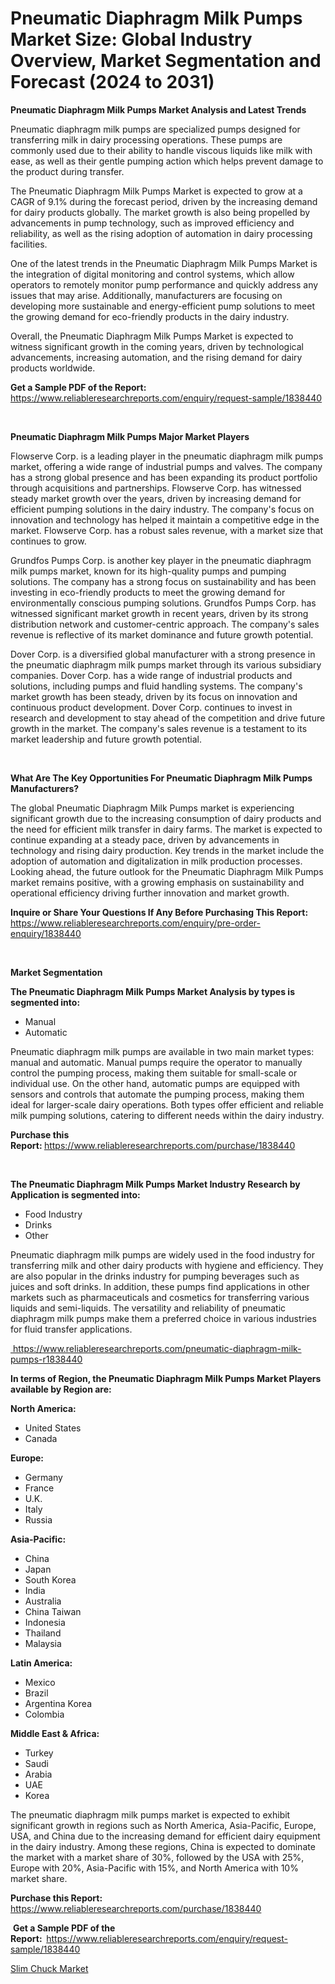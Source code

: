 <p><h1>Pneumatic Diaphragm Milk Pumps Market Size: Global Industry Overview, Market Segmentation and Forecast (2024 to 2031)</h1></p><p><strong>Pneumatic Diaphragm Milk Pumps Market Analysis and Latest Trends</strong></p>
<p><p>Pneumatic diaphragm milk pumps are specialized pumps designed for transferring milk in dairy processing operations. These pumps are commonly used due to their ability to handle viscous liquids like milk with ease, as well as their gentle pumping action which helps prevent damage to the product during transfer.</p><p>The Pneumatic Diaphragm Milk Pumps Market is expected to grow at a CAGR of 9.1% during the forecast period, driven by the increasing demand for dairy products globally. The market growth is also being propelled by advancements in pump technology, such as improved efficiency and reliability, as well as the rising adoption of automation in dairy processing facilities.</p><p>One of the latest trends in the Pneumatic Diaphragm Milk Pumps Market is the integration of digital monitoring and control systems, which allow operators to remotely monitor pump performance and quickly address any issues that may arise. Additionally, manufacturers are focusing on developing more sustainable and energy-efficient pump solutions to meet the growing demand for eco-friendly products in the dairy industry.</p><p>Overall, the Pneumatic Diaphragm Milk Pumps Market is expected to witness significant growth in the coming years, driven by technological advancements, increasing automation, and the rising demand for dairy products worldwide.</p></p>
<p><strong>Get a Sample PDF of the Report:&nbsp;</strong> <a href="https://www.reliableresearchreports.com/enquiry/request-sample/1838440">https://www.reliableresearchreports.com/enquiry/request-sample/1838440</a></p>
<p>&nbsp;</p>
<p><strong>Pneumatic Diaphragm Milk Pumps Major Market Players</strong></p>
<p><p>Flowserve Corp. is a leading player in the pneumatic diaphragm milk pumps market, offering a wide range of industrial pumps and valves. The company has a strong global presence and has been expanding its product portfolio through acquisitions and partnerships. Flowserve Corp. has witnessed steady market growth over the years, driven by increasing demand for efficient pumping solutions in the dairy industry. The company's focus on innovation and technology has helped it maintain a competitive edge in the market. Flowserve Corp. has a robust sales revenue, with a market size that continues to grow.</p><p>Grundfos Pumps Corp. is another key player in the pneumatic diaphragm milk pumps market, known for its high-quality pumps and pumping solutions. The company has a strong focus on sustainability and has been investing in eco-friendly products to meet the growing demand for environmentally conscious pumping solutions. Grundfos Pumps Corp. has witnessed significant market growth in recent years, driven by its strong distribution network and customer-centric approach. The company's sales revenue is reflective of its market dominance and future growth potential.</p><p>Dover Corp. is a diversified global manufacturer with a strong presence in the pneumatic diaphragm milk pumps market through its various subsidiary companies. Dover Corp. has a wide range of industrial products and solutions, including pumps and fluid handling systems. The company's market growth has been steady, driven by its focus on innovation and continuous product development. Dover Corp. continues to invest in research and development to stay ahead of the competition and drive future growth in the market. The company's sales revenue is a testament to its market leadership and future growth potential.</p></p>
<p>&nbsp;</p>
<p><strong>What Are The Key Opportunities For Pneumatic Diaphragm Milk Pumps Manufacturers?</strong></p>
<p><p>The global Pneumatic Diaphragm Milk Pumps market is experiencing significant growth due to the increasing consumption of dairy products and the need for efficient milk transfer in dairy farms. The market is expected to continue expanding at a steady pace, driven by advancements in technology and rising dairy production. Key trends in the market include the adoption of automation and digitalization in milk production processes. Looking ahead, the future outlook for the Pneumatic Diaphragm Milk Pumps market remains positive, with a growing emphasis on sustainability and operational efficiency driving further innovation and market growth.</p></p>
<p><strong>Inquire or Share Your Questions If Any Before Purchasing This Report:</strong> <a href="https://www.reliableresearchreports.com/enquiry/pre-order-enquiry/1838440">https://www.reliableresearchreports.com/enquiry/pre-order-enquiry/1838440</a></p>
<p>&nbsp;</p>
<p><strong>Market Segmentation</strong></p>
<p><strong>The Pneumatic Diaphragm Milk Pumps Market Analysis by types is segmented into:</strong></p>
<p><ul><li>Manual</li><li>Automatic</li></ul></p>
<p><p>Pneumatic diaphragm milk pumps are available in two main market types: manual and automatic. Manual pumps require the operator to manually control the pumping process, making them suitable for small-scale or individual use. On the other hand, automatic pumps are equipped with sensors and controls that automate the pumping process, making them ideal for larger-scale dairy operations. Both types offer efficient and reliable milk pumping solutions, catering to different needs within the dairy industry.</p></p>
<p><strong>Purchase this Report:&nbsp;</strong><a href="https://www.reliableresearchreports.com/purchase/1838440">https://www.reliableresearchreports.com/purchase/1838440</a></p>
<p>&nbsp;</p>
<p><strong>The Pneumatic Diaphragm Milk Pumps Market Industry Research by Application is segmented into:</strong></p>
<p><ul><li>Food Industry</li><li>Drinks</li><li>Other</li></ul></p>
<p><p>Pneumatic diaphragm milk pumps are widely used in the food industry for transferring milk and other dairy products with hygiene and efficiency. They are also popular in the drinks industry for pumping beverages such as juices and soft drinks. In addition, these pumps find applications in other markets such as pharmaceuticals and cosmetics for transferring various liquids and semi-liquids. The versatility and reliability of pneumatic diaphragm milk pumps make them a preferred choice in various industries for fluid transfer applications.</p></p>
<p><a href="https://www.reliableresearchreports.com/pneumatic-diaphragm-milk-pumps-r1838440">&nbsp;https://www.reliableresearchreports.com/pneumatic-diaphragm-milk-pumps-r1838440</a></p>
<p><strong>In terms of Region, the Pneumatic Diaphragm Milk Pumps Market Players available by Region are:</strong></p>
<p>
    <p> <strong> North America: </strong>
        <ul>
            <li>United States</li>
            <li>Canada</li>
        </ul>
        </p> 
    <p> <strong> Europe: </strong>
        <ul>
            <li>Germany</li>
            <li>France</li>
            <li>U.K.</li>
            <li>Italy</li>
            <li>Russia</li>
        </ul>
        </p> 
    <p> <strong> Asia-Pacific: </strong>
        <ul>
            <li>China</li>
            <li>Japan</li>
            <li>South Korea</li>
            <li>India</li>
            <li>Australia</li>
            <li>China Taiwan</li>
            <li>Indonesia</li>
            <li>Thailand</li>
            <li>Malaysia</li>
        </ul>
        </p> 
    <p> <strong> Latin America: </strong>
        <ul>
            <li>Mexico</li>
            <li>Brazil</li>
            <li>Argentina Korea</li>
            <li>Colombia</li>
        </ul>
        </p> 
    <p> <strong> Middle East & Africa: </strong>
        <ul>
            <li>Turkey</li>
            <li>Saudi</li>
            <li>Arabia</li>
            <li>UAE</li>
            <li>Korea</li>
        </ul>
    </p>
    </p>
<p><p>The pneumatic diaphragm milk pumps market is expected to exhibit significant growth in regions such as North America, Asia-Pacific, Europe, USA, and China due to the increasing demand for efficient dairy equipment in the dairy industry. Among these regions, China is expected to dominate the market with a market share of 30%, followed by the USA with 25%, Europe with 20%, Asia-Pacific with 15%, and North America with 10% market share.</p></p>
<p><strong>Purchase this Report: </strong><a href="https://www.reliableresearchreports.com/purchase/1838440">https://www.reliableresearchreports.com/purchase/1838440</a></p>
<p>&nbsp;<strong>Get a Sample PDF of the Report:&nbsp;&nbsp;</strong><a href="https://www.reliableresearchreports.com/enquiry/request-sample/1838440">https://www.reliableresearchreports.com/enquiry/request-sample/1838440</a></p>
<p><strong></strong></p>
<p><p><a href="https://meowing-lemming-dd3.notion.site/Slim-Chuck-Market-Trends-Forecast-and-Competitive-Analysis-to-2031-f36f67a22fac4aada9e14fda96ad57a4">Slim Chuck Market</a></p></p>